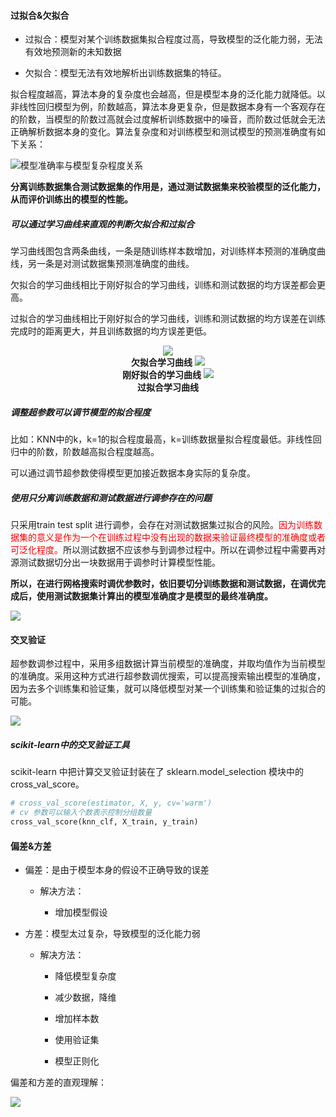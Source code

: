#### 过拟合&欠拟合

- 过拟合：模型对某个训练数据集拟合程度过高，导致模型的泛化能力弱，无法有效地预测新的未知数据

- 欠拟合：模型无法有效地解析出训练数据集的特征。

拟合程度越高，算法本身的复杂度也会越高，但是模型本身的泛化能力就降低。以非线性回归模型为例，阶数越高，算法本身更复杂，但是数据本身有一个客观存在的阶数，当模型的阶数过高就会过度解析训练数据中的噪音，而阶数过低就会无法正确解析数据本身的变化。算法复杂度和对训练模型和测试模型的预测准确度有如下关系：<br>

![模型准确率与模型复杂程度关系](img/meaning_of_train_test_split.PNG)<br>

**分离训练数据集合测试数据集的作用是，通过测试数据集来校验模型的泛化能力，从而评价训练出的模型的性能。**<br>

##### 可以通过学习曲线来直观的判断欠拟合和过拟合

学习曲线图包含两条曲线，一条是随训练样本数增加，对训练样本预测的准确度曲线，另一条是对测试数据集预测准确度的曲线。<br>

欠拟合的学习曲线相比于刚好拟合的学习曲线，训练和测试数据的均方误差都会更高。<br>

过拟合的学习曲线相比于刚好拟合的学习曲线，训练和测试数据的均方误差在训练完成时的距离更大，并且训练数据的均方误差更低。

<center>
<img src='img/learning_curve_under_fitting.PNG'><br>
  <b>欠拟合学习曲线</b>
<img src='img/learning_curve_correct_fitting.PNG'><br>
 <b>刚好拟合的学习曲线</b>
<img src='img/learning_curve_under_fitting.PNG'><br>
 <b>过拟合学习曲线</b>
</center>

##### 调整超参数可以调节模型的拟合程度

比如：KNN中的k，k=1的拟合程度最高，k=训练数据量拟合程度最低。非线性回归中的阶数，阶数越高拟合程度越高。

可以通过调节超参数使得模型更加接近数据本身实际的复杂度。

##### 使用只分离训练数据和测试数据进行调参存在的问题

只采用train test split 进行调参，会存在对测试数据集过拟合的风险。<font color='red'>因为训练数据集的意义是作为一个在训练过程中没有出现的数据来验证最终模型的准确度或者可泛化程度。</font>所以测试数据不应该参与到调参过程中。所以在调参过程中需要再对源测试数据切分出一块数据用于调参时计算模型性能。<br>

**所以，在进行网格搜索时调优参数时，依旧要切分训练数据和测试数据，在调优完成后，使用测试数据集计算出的模型准确度才是模型的最终准确度。**

![](img/train_verify_test.PNG)

#### 交叉验证

超参数调参过程中，采用多组数据计算当前模型的准确度，并取均值作为当前模型的准确度。采用这种方式进行超参数调优搜索，可以提高搜索输出模型的准确度，因为去多个训练集和验证集，就可以降低模型对某一个训练集和验证集的过拟合的可能。

![](img/cross_validation_sample_split.PNG)

##### scikit-learn中的交叉验证工具

scikit-learn 中把计算交叉验证封装在了 sklearn.model_selection 模块中的 cross\_val\_score。

```python
# cross_val_score(estimator, X, y, cv='warm')
# cv 参数可以输入个数表示控制分组数量
cross_val_score(knn_clf, X_train, y_train) 
```

#### 偏差&方差

- 偏差：是由于模型本身的假设不正确导致的误差
  
  - 解决方法：
    
    - 增加模型假设

- 方差：模型太过复杂，导致模型的泛化能力弱
  
  - 解决方法：
    
    - 降低模型复杂度
    
    - 减少数据，降维
    
    - 增加样本数
    
    - 使用验证集
    
    - 模型正则化

偏差和方差的直观理解：<br>

![](img/bias_and_variance.PNG)
